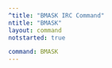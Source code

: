 ```yaml
---
^title: "BMASK IRC Command"
ntitle: "BMASK"
layout: command
notstarted: true

command: BMASK
---
```

